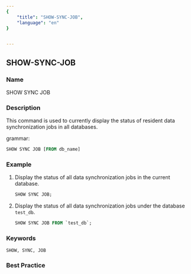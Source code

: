 ```yaml
---
{
    "title": "SHOW-SYNC-JOB",
    "language": "en"
}


---
```


## SHOW-SYNC-JOB

### Name

SHOW SYNC JOB

### Description

This command is used to currently display the status of resident data synchronization jobs in all databases.

grammar:

```sql
SHOW SYNC JOB [FROM db_name]
```

### Example

1. Display the status of all data synchronization jobs in the current database.

    ```sql
    SHOW SYNC JOB;
    ```

2. Display the status of all data synchronization jobs under the database `test_db`.

    ```sql
    SHOW SYNC JOB FROM `test_db`;
    ```

### Keywords

    SHOW, SYNC, JOB

### Best Practice

